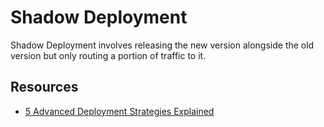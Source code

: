 # Shadow Deployment

Shadow Deployment involves releasing the new version alongside the old version but only routing a portion of traffic to it.

## Resources

- [5 Advanced Deployment Strategies Explained](https://www.opsmx.com/blog/advanced-deployment-strategies-devops-methodology/)
